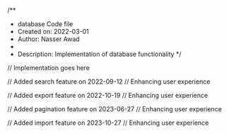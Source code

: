 /**
 * database Code file
 * Created on: 2022-03-01
 * Author: Nasser Awad
 *
 * Description: Implementation of database functionality
 */
 
// Implementation goes here


// Added search feature on 2022-09-12
// Enhancing user experience

// Added export feature on 2022-10-19
// Enhancing user experience

// Added pagination feature on 2023-06-27
// Enhancing user experience

// Added import feature on 2023-10-27
// Enhancing user experience
